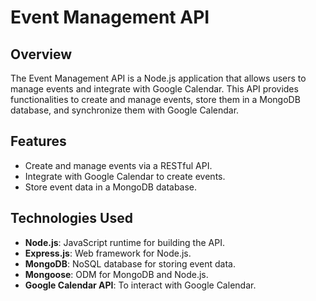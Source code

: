 # Event Management API

## Overview

The Event Management API is a Node.js application that allows users to manage events and integrate with Google Calendar. This API provides functionalities to create and manage events, store them in a MongoDB database, and synchronize them with Google Calendar.

## Features

- Create and manage events via a RESTful API.
- Integrate with Google Calendar to create events.
- Store event data in a MongoDB database.

## Technologies Used

- **Node.js**: JavaScript runtime for building the API.
- **Express.js**: Web framework for Node.js.
- **MongoDB**: NoSQL database for storing event data.
- **Mongoose**: ODM for MongoDB and Node.js.
- **Google Calendar API**: To interact with Google Calendar.
